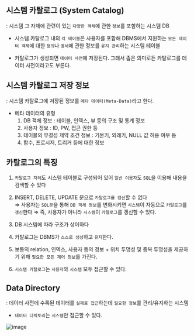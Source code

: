 ## 시스템 카탈로그 (System Catalog) 

: 시스템 그 자체에 관련이 있는 `다양한 객체`에 관한 `정보`를 포함하는 시스템 DB

- 시스템 카탈로그 내의 `각 테이블`은 사용자를 포함해 DBMS에서 지원하는 `모든 데이터 객체`에 대한 `정의`나 `명세`에 관한 정보를 `유지 관리`하는 시스템 테이블

- 카탈로그가 생성되면 `데이터 사전`에 저장된다. 그래서 좁은 의미로든 카탈로그를 데이터 사전이라고도 부른다.

## 시스템 카탈로그 저장 정보 

: 시스템 카탈로그에 저장된 정보를 `메타 데이터(Meta-Data)`라고 한다.

- 메타 데이터의 유형  
  1) DB 객체 정보 : 테이블, 인덱스, 뷰 등의 구조 및 통계 정보
  2) 사용자 정보 : ID, PW, 접근 권한 등
  3) 테이블의 무결성 제약 조건 정보 : 기본키, 외래키, NULL 값 허용 여부 등 
  4) 함수, 프로시저, 트리거 등에 대한 정보

## 카탈로그의 특징 

1) `카탈로그 자체`도 시스템 테이블로 구성되어 있어 `일반 이용자`도 `SQL`을 이용해 내용을 검색할 수 있다
2) INSERT, DELETE, UPDATE 문으로 `카탈로그를 갱신`할 수 없다  
  ⇒ 사용자는 `SQL문`을 통해 `DB 객체 정보`를 변화시키면 `시스템`이 자동으로 `카탈로그`를 `갱신`한다
  ⇒ 즉, 사용자가 아니라 `시스템`이 `카탈로그`를 갱신할 수 있다.
3) DB 시스템에 따라 구조가 상이하다 
4) 카탈로그는 DBMS가 `스스로 생성`하고 `유지`한다.

5) 보통의 relation, 인덱스, 사용자 등의 정보 + 위치 투명성 및 중복 투명성을 제공하기 위해 `필요한 모든 제어 정보`를 가진다.

6) `시스템 카탈로그`는 `사용자`와 `시스템` 모두 접근할 수 있다.

## Data Directory

: 데이터 사전에 수록된 데이터를 `실제로 접근`하는데 `필요한 정보`를 관리/유지하는 시스템 

- `데이터 디렉토리`는 `시스템`만 접근할 수 있다. 

![image](https://user-images.githubusercontent.com/64796257/160065825-a9cc72e4-ac49-4595-8405-26b26843b859.png)
































